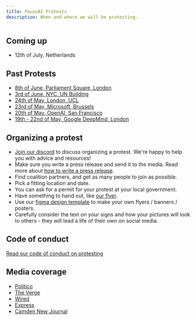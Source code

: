 ```yaml
---
title: PauseAI Protests
description: When and where we will be protesting.
---
```


## Coming up

- 12th of July, Netherlands

## Past Protests

- [8th of June, Parliament Square, London](/2023-june-london)
- [3rd of June, NYC, UN Building](/nyc-un-vigil)
- [24th of May, London, UCL](https://twitter.com/GFuterman/status/1660648998863028230?s=20)
- [23rd of May, Microsoft, Brussels](/brussels-microsoft-protest)
- [20th of May, OpenAI, San Francisco](/openai-protest)
- [19th - 22nd of May, Google DeepMind, London](/2023-may-deepmind-london)

## Organizing a protest

- [Join our discord](https://discord.gg/2XXWXvErfA) to discuss organizing a protest. We're happy to help you with advice and resources!
- Make sure you write a press release and send it to the media. Read more about [how to write a press release](/writing-press-releases).
- Find coalition partners, and get as many people to join as possible.
- Pick a fitting location and date.
- You can ask for a permit for your protest at your local government.
- Have something to hand out, like <a href="/PauseAI_flyer.pdf" target="_blank">our flyer</a>.
- Use our [figma design template](https://www.figma.com/community/file/1233064002969152026) to make your own flyers / banners / posters.
- Carefully consider the text on your signs and how your pictures will look to others - they will lead a life of their own on social media.

## Code of conduct

[Read our code of conduct on protesting](/protesters-code-of-conduct)

## Media coverage

- [Politico](https://www.politico.eu/article/microsoft-brussels-elon-musk-anti-ai-protesters-well-five-of-them-descend-on-brussels/)
- [The Verge](https://www.theverge.com/2023/5/24/23735982/sam-altman-openai-superintelligent-benefits-talk-london-ucl-protests)
- [Wired](https://www.wired.co.uk/article/sam-altman-world-tour-ai-doomers)
- [Express](https://www.express.co.uk/news/uk/1775620/artificial-intelligence-extinction-google-chat-gpt)
- [Camden New Journal](https://www.camdennewjournal.co.uk/article/protesters-tell-tech-quarter-companies-to-press-pause-on-artificial-intelligence-research)
